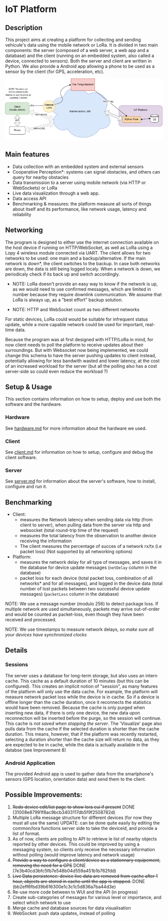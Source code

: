 # IoT Platform

## Description
This project aims at creating a platform for collecting and sending vehicule's data using the mobile network or LoRa. It is divided in two main components: the server (composed of a web server, a web app and a database) and the client (running on an embedded system, also called a device, connected to sensors).
Both the server and client are written in Python.
We also provide a Android app allowing a phone to be used as a sensor by the client (for GPS, acceleration, etc).

![Architectural diagram of the platform](doc/diag.drawio.png)

## Main features
- Data collection with an embedded system and external sensors
- Cooperative Perception*: systems can signal obstacles, and others can query for nearby obstacles
- Data transmission to a server using mobile network (via HTTP or WebSockets) or LoRa
- Live data visualization through a web app.
- Data access API
- Benchmarking & measures: the platform measure all sorts of things about itself and its performance, like network usage, latency and reliability

## Networking
The program is designed to either use the internet connection available on the host device if running on HTTP/WebSocket, as well as LoRa using a Lopy 4 wireless module connected via UART.
The client allows for two networks to be used: one main and a backup/alternative. If the main network is down*, the client switches to the backup. In case both networks are down, the data is still being logged localy. When a network is down, we periodicaly check if its back up and switch accordingly.

* NOTE: LoRa doesn't provide an easy way to know if the network is up, as we would need to use confirmed messages, which are limited in number because they require downlink communication. We assume that LoRa is always up, as a "best effort" backup solution.

* NOTE: HTTP and WebSocket count as two different networks

For static devices, LoRa could would be suitable for infrequent status update, while a more capable network could be used for important, real-time data.

Because the program was at first designed with HTTP/LoRa in mind, for now client needs to poll the platform to receive updates about their surroundings. But with Websocket now being implemented, we could change this schema to have the server pushing updates to client instead, potentially allowing for less bandwith wasted and lower latency, at the cost of an increased workload for the server (but all the polling also has a cost server-side so could even reduce the workload ?)

## Setup & Usage
This section contains information on how to setup, deploy and use both the software and the hardware.

### Hardware
See [hardware.md](doc/client_hardware.md) for more information about the hardware we used.

### Client
See [client.md](doc/client.md.md) for information on how to setup, configure and debug the client software.

### Server
See [server.md](doc/server.md) for information about the server's software, how to install, configure and run it.


## Benchmarking
- Client: 
    - measures the Network latency when sending data via http (from client to server), when pulling data from the server via http and websocket (total round-trip time of the request)
    - measures the total latency from the observation to another device receiving the information
    - The client measures the percentage of succes of a network rx/tx (i.e packet loss) (Not supported by all networking options)
- Platform: 
    - measures the network delay for all type of messages, and saves it in the database for device update messages (`netDelay` column in the database)
    - packet loss for each device (total packet loss, combination of all networks* and for all messages), and logged in the device data (total number of lost packets between two successful device update messages) (`packetLoss` column in the database)

NOTE: We use a message number (modulo 256) to detect package loss. If multiple network are used simultaneously, packets may arrive out-of-order and would be counted as packet-loss, even though they have been received and processed.

NOTE: We use timestamps to measure network delays, so _make sure all your devices have synchronized clocks_

## Details

### Sessions
The server uses a database for long-term storage, but also uses an intern cache. This cache as a default duration of 10 minutes (but this can be configured). This creates an implicit notion of "session", as many features of the platform will only use the data cache. 
For example, the platform will measure network packet loss while the device is in cache. So if a device is offline longer than the cache duration, once it reconnects the statistics would have been removed. 
Because the cache is only purged when inserting new data, if there is only one device, the new data upon reconnection will be inserted before the purge, so the session will continue.
This cache is *not saved when stopping the server*.
The 'Visualize' page also pulls data from the cache if the selected duration is shorter than the cache duration. This means, however, that if the platform was recently restarted, selecting a duration shorter than the cache size will return no data, as they are expected to be in cache, while the data is actually available in the databse (see Improvement 8)

### Android Application
The provided Android app is used to gather data from the smartphone's sensors (GPS location, orientation data) and send them to the client. 

## Possible Improvements:
1. ~~Redo device edit/list page to show lora eui if present~~ DONE (31008e87991f8ac9bcb3403117db5f9f2508782d)
2. Multiple LoRa message structure for different devices (for now they must all use the same) UPDATE: can be done quite easily by editing the common/lora functions server side to take the deviceid, and provide a list of format.
3. As of now, clients are polling to API to retrieve le list of nearby objects reported by other devices. This could be improved by using a messaging system, so clients only receive the necessary information without polling (would improve latency and network usage)
4. ~~Provide a way to configure a client/device as a stationnary equipement, removing the need for a GPS~~ DONE (7e3b40cd3bfc5fb7e548b04d559a451b1b762fdd)
5. ~~Live Data persistence: device live data are removed from cache after 1 hour, objects are stored in cache until the app is stopped.~~ DONE (bb2eff6fbd39b616300e1c3c1c5d836a7ba44d3e)
6. Re-use more code between to WUI and the API (in progress)
7. Create sub-categories of messages for various level or importance, and select which network to use
8. Merge cache and database sources for data visualisation
9. WebSocket: push data updates, instead of polling